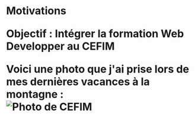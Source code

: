 <h1> Motivations 
  <p> Objectif : Intégrer la formation Web Developper au CEFIM </p>
<p>
    Voici une photo que j'ai prise lors de mes dernières vacances à la montagne :<br />
    <img src="CEFIM/logo.png" alt="Photo de CEFIM" title="Beau logo !" />
</p>
